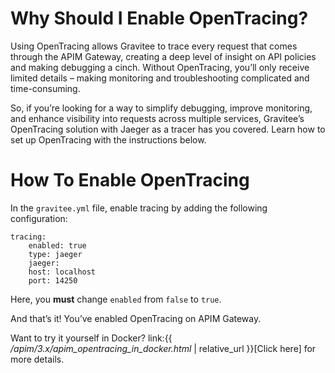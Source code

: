 # Why Should I Enable OpenTracing?

Using OpenTracing allows Gravitee to trace every request that comes
through the APIM Gateway, creating a deep level of insight on API
policies and making debugging a cinch. Without OpenTracing, you’ll only
receive limited details – making monitoring and troubleshooting
complicated and time-consuming.

So, if you’re looking for a way to simplify debugging, improve
monitoring, and enhance visibility into requests across multiple
services, Gravitee’s OpenTracing solution with Jaeger as a tracer has
you covered. Learn how to set up OpenTracing with the instructions
below.

# How To Enable OpenTracing

In the `gravitee.yml` file, enable tracing by adding the following
configuration:

    tracing:
        enabled: true
        type: jaeger
        jaeger:
        host: localhost
        port: 14250

Here, you **must** change `enabled` from `false` to `true`.

And that’s it! You’ve enabled OpenTracing on APIM Gateway.

Want to try it yourself in Docker? link:{{
*/apim/3.x/apim\_opentracing\_in\_docker.html* | relative\_url }}\[Click
here\] for more details.

